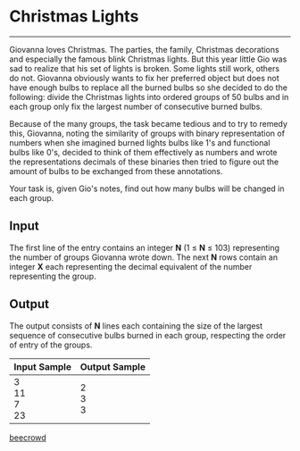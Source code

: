 # Christmas Lights

---

Giovanna loves Christmas. The parties, the family, Christmas decorations and especially the famous blink Christmas lights. But this year little Gio was sad to realize that his set of lights is broken. Some lights still work, others do not. Giovanna obviously wants to fix her preferred object but does not have enough bulbs to replace all the 
burned bulbs so she decided to do the following: divide the Christmas lights into ordered groups of 50 bulbs and in each group only fix the largest number of consecutive burned bulbs.

Because of the many groups, the task became tedious and to try to remedy this, Giovanna, noting the similarity of groups with binary representation of numbers when she imagined burned lights bulbs like 1's and functional bulbs like 0's, decided to think of them effectively as numbers and wrote the representations decimals of these binaries then tried to figure out the amount of bulbs to be exchanged from these 
annotations.

Your task is, given Gio's notes, find out how many bulbs will be changed in each group.

## Input

The first line of the entry contains an integer **N** (1 ≤ **N** ≤ 103) representing the number of groups Giovanna wrote down. The next **N** rows contain an integer **X** each representing the decimal equivalent of the number representing the group.

## Output

The output consists of **N** lines each containing the size of the largest sequence of consecutive bulbs burned in each group, respecting the order of entry of the groups.

| Input Sample             | Output Sample   |
| ------------------------ | --------------- |
| 3<br/> 11<br/> 7<br/> 23 | 2<br/> 3<br/> 3 |

[beecrowd](https://www.beecrowd.com.br/judge/en/problems/view/2718)
